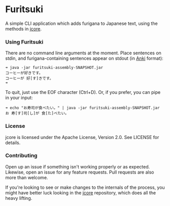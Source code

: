 # Furitsuki
A simple CLI application which adds furigana to Japanese text, using the methods in [jcore](https://github.com/stephenmac7/jcore).

### Using Furitsuki
There are no command line arguments at the moment. Place sentences on stdin, and furigana-containing sentences appear on stdout (in [Anki](http://ankisrs.net/) format):
```
➜ java -jar furitsuki-assembly-SNAPSHOT.jar
コーヒーが好きです。
コーヒーが 好[す]きです。
➜
```

To quit, just use the EOF character (Ctrl+D). Or, if you prefer, you can pipe in your input:
```
➜ echo "お寿司が食べたい。" | java -jar furitsuki-assembly-SNAPSHOT.jar 
お 寿[す]司[し]が 食[た]べたい。
```

### License
jcore is licensed under the Apache License, Version 2.0. See LICENSE for details.

### Contributing
Open up an issue if something isn't working properly or as expected. Likewise, open an issue for any feature requests. Pull requests are also more than welcome.

If you're looking to see or make changes to the internals of the process, you might have better luck looking in the [jcore](https://github.com/stephenmac7/jcore) repository, which does all the heavy lifting.
